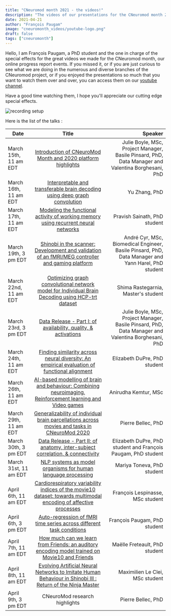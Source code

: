 ```yaml
---
title: "CNeuromod month 2021 - the videos!"
description: "The videos of our presentations for the CNeuromod month 2021 are available on our youtube channel."
date: 2021-04-21
author: "François Paugam"
image: "cneuromonth_videos/youtube-logo.png"
draft: false
tags: ["cneuromonth"]
---
```


Hello, I am François Paugam, a PhD student and the one in charge of the special effects for the great videos we made for the CNeuromod month, our online progress report events. If you missed it, or if you are just curious to see what we are doing in the numerous and diverse branches of the CNeuromod project, or if you enjoyed the presentations so much that you want to watch them over and over, you can access them on our [youtube channel](https://www.youtube.com/channel/UCjeuWWEmZt5Zbx0LBiPbDJw).

Have a good time watching them, I hope you'll appreciate our cutting edge special effects.   

![recording setup](record_setup.jpg)

Here is the list of the talks :

| Date         | Title           | Speaker  |
| ------------- |:-------------:| -----:|
| March 15th, 11 am EDT      | [Introduction of CNeuroMod Month and 2020 platform highlights](https://www.youtube.com/watch?v=uwagyJIEBKY) | Julie Boyle, MSc, Project Manager, Basile Pinsard, PhD, Data Manager and Valentina Borghesani, PhD |
| March 16th, 11 am EDT      | [Interpretable and transferable brain decoding using deep graph convolution](https://www.youtube.com/watch?v=2hrfaGLKnIs) | Yu Zhang, PhD |
| March 17th, 11 am EDT     | [Modeling the functional activity of working memory using recurrent neural networks](https://www.youtube.com/watch?v=XAVKPs6LR5g)      |   Pravish Sainath, PhD student |
| March 19th, 3 pm EDT | [Shinobi in the scanner: Development and validation of an fMRI/MEG controller and gaming platform](https://www.youtube.com/watch?v=wFaNpl34HG0)      |    André Cyr, MSc, Biomedical Engineer, Basile Pinsard, PhD, Data Manager and Yann Harel, PhD student |
| March 22nd, 11 am EDT | [Optimizing graph convolutional network model for Individual Brain Decoding using HCP-trt dataset](https://www.youtube.com/watch?v=UnztTd66mIA)      |    Shima Rastegarnia, Master's student |
| March 23rd, 3 pm EDT | [Data Release - Part I: of availability, quality, & activations](https://www.youtube.com/watch?v=af2uRy4WkOc)      |    Julie Boyle, MSc, Project Manager, Basile Pinsard, PhD, Data Manager and Valentina Borghesani, PhD |
| March 24th, 11 am EDT | [Finding similarity across neural diversity: An empirical evaluation of functional alignment](https://www.youtube.com/watch?v=yhEcZ71vam8)      |    Elizabeth DuPre, PhD student |
| March 26th, 11 am EDT | [AI-based modelling of brain and behaviour: Combining neuroimaging, Reinforcement learning and Video games](https://www.youtube.com/watch?v=Bviwy2YqqPg)      |    Anirudha Kemtur, MSc |
| March 29th, 11 am EDT | [Generalizability of individual brain parcellations across movies and tasks in CNeuroMod 2020](https://www.youtube.com/watch?v=77my_HYvGqI)      |    Pierre Bellec, PhD |
| March 30th, 3 pm EDT | [Data Release - Part II: of anatomy, inter-subject correlation, & connectivity](https://www.youtube.com/watch?v=rArSGCpoaMc)      |    Elizabeth DuPre, PhD student and François Paugam, PhD student |
| March 31st, 11 am EDT | [NLP systems as model organisms for human language processing](https://www.youtube.com/watch?v=smVClkcxExY)      |    Mariya Toneva, PhD student |
| April 6th, 11 am EDT | [Cardiorespiratory variability indices of the movie10 dataset: towards multimodal encoding of affective processes](https://www.youtube.com/watch?v=D0PCcpLHvyU)     |    François Lespinasse, MSc student |
| April 6th, 3 pm EDT | [Auto-regression of fMRI time series across different task conditions](https://www.youtube.com/watch?v=l7hiHnG033M)     |   François Paugam, PhD student |
| April 7th, 11 am EDT | [How much can we learn from Friends: an auditory encoding model trained on Movie10 and Friends](https://www.youtube.com/watch?v=e5gCxM_IRPo)     |   Maëlle Freteault, PhD student |
| April 8th, 11 am EDT | [Evolving Artificial Neural Networks to Imitate Human Behaviour in Shinobi III : Return of the Ninja Master](https://www.youtube.com/watch?v=ad0s-J8dyAE)     |   Maximilien Le Clei, MSc student |
| April 9th, 3 pm EDT | CNeuroMod research highlights     |   Pierre Bellec, PhD |
